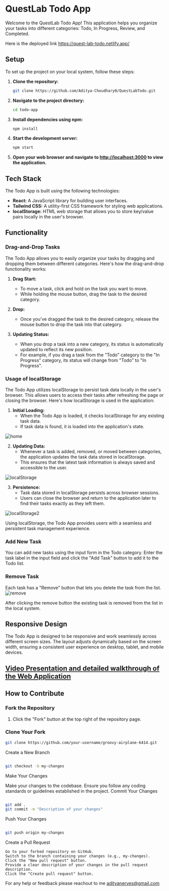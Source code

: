# QuestLab Todo App

Welcome to the QuestLab Todo App! This application helps you organize your tasks into different categories: Todo, In Progress, Review, and Completed.

Here is the deployed link https://quest-lab-todo.netlify.app/

## Setup

To set up the project on your local system, follow these steps:

1. **Clone the repository:**
    ```bash
    git clone https://github.com/Aditya-Choudhary0/QuestLabTodo.git
    ```

2. **Navigate to the project directory:**
    ```bash
    cd todo-app
    ```

3. **Install dependencies using npm:**
    ```bash
    npm install
    ```

4. **Start the development server:**
    ```bash
    npm start
    ```

5. **Open your web browser and navigate to [http://localhost:3000](http://localhost:3000) to view the application.**

## Tech Stack

The Todo App is built using the following technologies:

- **React:** A JavaScript library for building user interfaces.
- **Tailwind CSS:** A utility-first CSS framework for styling web applications.
- **localStorage:** HTML web storage that allows you to store key/value pairs locally in the user's browser.

## Functionality

### Drag-and-Drop Tasks

The Todo App allows you to easily organize your tasks by dragging and dropping them between different categories. Here's how the drag-and-drop functionality works:

1. **Drag Start:** 
   - To move a task, click and hold on the task you want to move. 
   - While holding the mouse button, drag the task to the desired category.

2. **Drop:**
   - Once you've dragged the task to the desired category, release the mouse button to drop the task into that category.

3. **Updating Status:**
   - When you drop a task into a new category, its status is automatically updated to reflect its new position.
   - For example, if you drag a task from the "Todo" category to the "In Progress" category, its status will change from "Todo" to "In Progress".

### Usage of localStorage

The Todo App utilizes localStorage to persist task data locally in the user's browser. This allows users to access their tasks after refreshing the page or closing the browser. Here's how localStorage is used in the application:

1. **Initial Loading:**
   - When the Todo App is loaded, it checks localStorage for any existing task data.
   - If task data is found, it is loaded into the application's state.

![home](https://github.com/Aditya-Choudhary0/QuestLabTodo/assets/113030961/70500312-4166-49d7-8154-f8848b7327f6)

2. **Updating Data:**
   - Whenever a task is added, removed, or moved between categories, the application updates the task data stored in localStorage.
   - This ensures that the latest task information is always saved and accessible to the user.

![localStorage](https://github.com/Aditya-Choudhary0/QuestLabTodo/assets/113030961/274f1ae8-0f5d-4c41-ba8a-82e249a834c8)


3. **Persistence:**
   - Task data stored in localStorage persists across browser sessions.
   - Users can close the browser and return to the application later to find their tasks exactly as they left them.

![localStorage2](https://github.com/Aditya-Choudhary0/QuestLabTodo/assets/113030961/f8545eb6-5f43-49d8-a1c8-012bef060958)

Using localStorage, the Todo App provides users with a seamless and persistent task management experience.

### Add New Task

You can add new tasks using the input form in the Todo category.
Enter the task label in the input field and click the "Add Task" button to add it to the Todo list.

### Remove Task

Each task has a "Remove" button that lets you delete the task from the list.
![remove](https://github.com/Aditya-Choudhary0/QuestLabTodo/assets/113030961/5749cff3-37c8-4e23-81ea-38155c90b655)

After clicking the remove button the existing task is removed from the list in the local system.

## Responsive Design

The Todo App is designed to be responsive and work seamlessly across different screen sizes. The layout adjusts dynamically based on the screen width, ensuring a consistent user experience on desktop, tablet, and mobile devices.

## [Video Presentation and detailed walkthrough of the Web Application](https://drive.google.com/file/d/1Ry4cjb_tI6l6H2uHfjy3AHsXv6RMF3uA/view?usp=sharing)

## How to Contribute

### Fork the Repository
1. Click the "Fork" button at the top right of the repository page.

### Clone Your Fork
```bash
git clone https://github.com/your-username/groovy-airplane-6414.git
```
Create a New Branch

```bash

git checkout -b my-changes
```
Make Your Changes

Make your changes to the codebase. Ensure you follow any coding standards or guidelines established in the project.
Commit Your Changes

```bash

git add .
git commit -m "Description of your changes"
```
Push Your Changes

```bash

git push origin my-changes
```
Create a Pull Request

    Go to your forked repository on GitHub.
    Switch to the branch containing your changes (e.g., my-changes).
    Click the "New pull request" button.
    Provide a clear description of your changes in the pull request description.
    Click the "Create pull request" button.

For any help or feedback please reachout to me adityanerves@gmail.com
    
